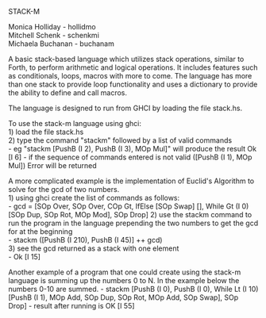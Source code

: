 STACK-M  

Monica Holliday - hollidmo  
Mitchell Schenk - schenkmi  
Michaela Buchanan - buchanam  

A basic stack-based language which utilizes stack operations, similar to Forth, to perform arithmetic and logical operations. It includes features such as conditionals, loops, macros with more to come. The language has more than one stack to provide loop functionality and
uses a dictionary to provide the ability to define and call macros.

The language is designed to run from GHCI by loading the file stack.hs.

To use the stack-m language using ghci:  
    1) load the file stack.hs  
    2) type the command "stackm" followed by a list of valid commands  
        - eg "stackm [PushB (I 2), PushB (I 3), MOp Mul]" will produce the result Ok [I 6]
        - if the sequence of commands entered is not valid ([PushB (I 1), MOp Mul]) Error will be returned
  
A more complicated example is the implementation of Euclid's Algorithm to solve for the gcd of two numbers.  
    1) using ghci create the list of commands as follows:  
        - gcd = [SOp Over, SOp Over, COp Gt, IfElse [SOp Swap] [], While Gt (I 0) [SOp Dup, SOp Rot, MOp Mod], SOp Drop]
    2) use the stackm command to run the program in the language prepending the two numbers to get the gcd for at the beginning  
        - stackm ([PushB (I 210), PushB (I 45)] ++ gcd)  
    3) see the gcd returned as a stack with one element  
        - Ok [I 15]

Another example of a program that one could create using the stack-m language is summing up the numbers 0 to N.
In the example below the numbers 0-10 are summed.
    - stackm [PushB (I 0), PushB (I 0), While Lt (I 10) [PushB (I 1), MOp Add, SOp Dup, SOp Rot, MOp Add, SOp Swap], SOp Drop]
    - result after running is OK [I 55]
